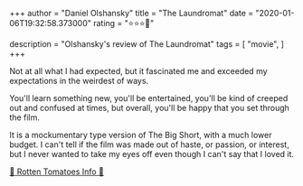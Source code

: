 +++
author = "Daniel Olshansky"
title = "The Laundromat"
date = "2020-01-06T19:32:58.373000"
rating = "⭐⭐⭐🌟"

description = "Olshansky's review of The Laundromat"
tags = [
    "movie",
]
+++


Not at all what I had expected, but it fascinated me and exceeded my expectations in the weirdest of ways.

You'll learn something new, you'll be entertained, you'll be kind of creeped out and confused at times, but overall, you'll be happy that you set through the film. 

It is a mockumentary type version of The Big Short, with a much lower budget. I can't tell if the film was made out of haste, or passion, or interest, but I never wanted to take my eyes off even though I can't say that I loved it.

[🍅 Rotten Tomatoes Info 🍅](https://www.rottentomatoes.com//m/the_laundromat)